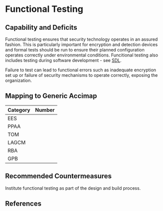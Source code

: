 # Functional Testing

## Capability and Deficits
Functional testing ensures that security technology operates in an assured fashion.  This is particularly important for encryption and detection devices and formal tests should 
be run to ensure their planned configuration operates correctly under environmental conditions.  Funcitional testing also includes testing during software development - see [SDL](https://github.com/thomasrichardmcevoy/FASST/blob/master/SDLDefine.md).

Failure to test can lead to functional errors such as inadequate encryption set up or failure of security mechanisms to operate correctly, exposing the organization.

## Mapping to Generic Accimap

|Category | Number |
| --- | --- |
|EES     |      |
|PPAA  | |
|TOM   ||
|LAGCM ||
|RBA   ||
|GPB   ||

## Recommended Countermeasures

Institute functional testing as part of the design and build process.


## References
